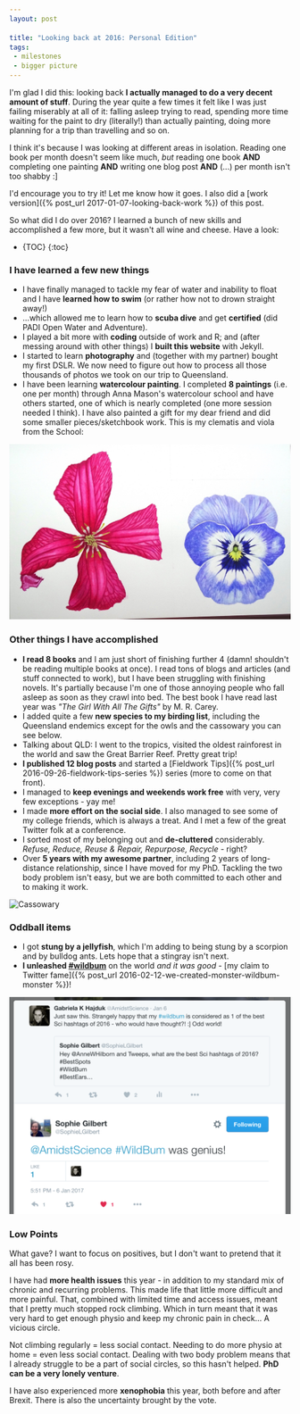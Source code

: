 ```yaml
---
layout: post

title: "Looking back at 2016: Personal Edition"
tags: 
 - milestones
 - bigger picture
---
```


I'm glad I did this: looking back **I actually managed to do a very decent amount of stuff**. During the year quite a few times it felt like I was just failing miserably at all of it: falling asleep trying to read, spending more time waiting for the paint to dry (literally!) than actually painting, doing more planning for a trip than travelling and so on.

I think it's because I was looking at different areas in isolation. Reading one book per month doesn't seem like much, *but* reading one book **AND** completing one painting **AND** writing one blog post **AND** (...) per month isn't too shabby :] 

I'd encourage you to try it! Let me know how it goes. I also did a [work version]({% post_url 2017-01-07-looking-back-work %}) of this post.

So what did I do over 2016? I learned a bunch of new skills and accomplished a few more, but it wasn't all wine and cheese. Have a look:

* {TOC}
{:toc}

### I have learned a few new things

- I have finally managed to tackle my fear of water and inability to float and I have **learned how to swim** (or rather how not to drown straight away!)
- ...which allowed me to learn how to **scuba dive** and get **certified** (did PADI Open Water and Adventure).
- I played a bit more with **coding** outside of work and R; and (after messing around with other things) I **built this website** with Jekyll.
- I started to learn **photography** and (together with my partner) bought my first DSLR. We now need to figure out how to process all those thousands of photos we took on our trip to Queensland.
- I have been learning **watercolour painting**. I completed **8 paintings** (i.e. one per month) through Anna Mason's watercolour school and have others started, one of which is nearly completed (one more session needed I think). I have also painted a gift for my dear friend and did some smaller pieces/sketchbook work. This is my clematis and viola from the School:

![watercolour](/img/clemantisViola.png)

### Other things I have accomplished

- **I read 8 books** and I am just short of finishing further 4 (damn! shouldn't be reading multiple books at once). I read tons of blogs and articles (and stuff connected to work), but I have been struggling with finishing novels. It's partially because I'm one of those annoying people who fall asleep as soon as they crawl into bed. The best book I have read last year was *"The Girl With All The Gifts"* by M. R. Carey. 
- I added quite a few **new species to my birding list**, including the Queensland endemics except for the owls and the cassowary you can see below.
- Talking about QLD: I went to the tropics, visited the oldest rainforest in the world and saw the Great Barrier Reef. Pretty great trip!
- **I published 12 blog posts** and started a [Fieldwork Tips]({% post_url 2016-09-26-fieldwork-tips-series %}) series (more to come on that front).
- I managed to **keep evenings and weekends work free** with very, very few exceptions - yay me!
- I made **more effort on the social side**. I also managed to see some of my college friends, which is always a treat. And I met a few of the great Twitter folk at a conference. 
- I sorted most of my belonging out and **de-cluttered** considerably. *Refuse, Reduce, Reuse & Repair, Repurpose, Recycle* - right?
- Over **5 years with my awesome partner**, including 2 years of long-distance relationship, since I have moved for my PhD. Tackling the two body problem isn't easy, but we are both committed to each other and to making it work.

![Cassowary](/img/cassowary.jpg)

### Oddball items
 
- I got **stung by a jellyfish**, which I'm adding to being stung by a scorpion and by bulldog ants. Lets hope that a stingray isn't next.
- **I unleashed [#wildbum](https://twitter.com/search?src=typd&q=%23wildbum)** on the world *and it was good* - [my claim to Twitter fame]({% post_url 2016-02-12-we-created-monster-wildbum-monster %})!


![wildbum](/img/wildbum.png)

### Low Points

What gave? I want to focus on positives, but I don't want to pretend that it all has been rosy. 

I have had **more health issues** this year - in addition to my standard mix of chronic and recurring problems. This made life that little more difficult and more painful. That, combined with limited time and access issues, meant that I pretty much stopped rock climbing. Which in turn meant that it was very hard to get enough physio and keep my chronic pain in check... A vicious circle.

Not climbing regularly = less social contact. Needing to do more physio at home = even less social contact. Dealing with two body problem means that I already struggle to be a part of social circles, so this hasn't helped. **PhD can be a very lonely venture**.

I have also experienced more **xenophobia** this year, both before and after Brexit. There is also the uncertainty brought by the vote.